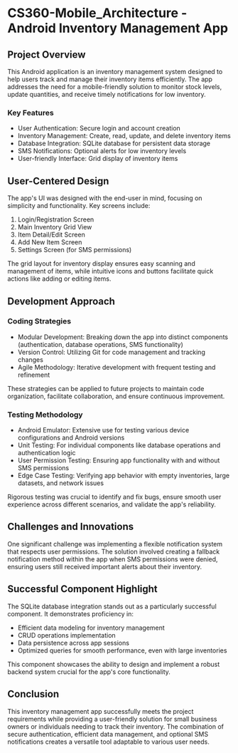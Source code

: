 # CS360-Mobile_Architecture - Android Inventory Management App

## Project Overview

This Android application is an inventory management system designed to help users track and manage their inventory items efficiently. The app addresses the need for a mobile-friendly solution to monitor stock levels, update quantities, and receive timely notifications for low inventory.

### Key Features

- User Authentication: Secure login and account creation
- Inventory Management: Create, read, update, and delete inventory items
- Database Integration: SQLite database for persistent data storage
- SMS Notifications: Optional alerts for low inventory levels
- User-friendly Interface: Grid display of inventory items

## User-Centered Design

The app's UI was designed with the end-user in mind, focusing on simplicity and functionality. Key screens include:

1. Login/Registration Screen
2. Main Inventory Grid View
3. Item Detail/Edit Screen
4. Add New Item Screen
5. Settings Screen (for SMS permissions)

The grid layout for inventory display ensures easy scanning and management of items, while intuitive icons and buttons facilitate quick actions like adding or editing items.

## Development Approach

### Coding Strategies

- Modular Development: Breaking down the app into distinct components (authentication, database operations, SMS functionality)
- Version Control: Utilizing Git for code management and tracking changes
- Agile Methodology: Iterative development with frequent testing and refinement

These strategies can be applied to future projects to maintain code organization, facilitate collaboration, and ensure continuous improvement.

### Testing Methodology

- Android Emulator: Extensive use for testing various device configurations and Android versions
- Unit Testing: For individual components like database operations and authentication logic
- User Permission Testing: Ensuring app functionality with and without SMS permissions
- Edge Case Testing: Verifying app behavior with empty inventories, large datasets, and network issues

Rigorous testing was crucial to identify and fix bugs, ensure smooth user experience across different scenarios, and validate the app's reliability.

## Challenges and Innovations

One significant challenge was implementing a flexible notification system that respects user permissions. The solution involved creating a fallback notification method within the app when SMS permissions were denied, ensuring users still received important alerts about their inventory.

## Successful Component Highlight

The SQLite database integration stands out as a particularly successful component. It demonstrates proficiency in:

- Efficient data modeling for inventory management
- CRUD operations implementation
- Data persistence across app sessions
- Optimized queries for smooth performance, even with large inventories

This component showcases the ability to design and implement a robust backend system crucial for the app's core functionality.

## Conclusion

This inventory management app successfully meets the project requirements while providing a user-friendly solution for small business owners or individuals needing to track their inventory. The combination of secure authentication, efficient data management, and optional SMS notifications creates a versatile tool adaptable to various user needs.
